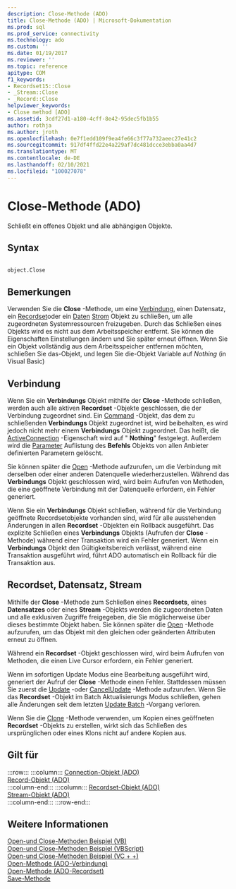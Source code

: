 ```yaml
---
description: Close-Methode (ADO)
title: Close-Methode (ADO) | Microsoft-Dokumentation
ms.prod: sql
ms.prod_service: connectivity
ms.technology: ado
ms.custom: ''
ms.date: 01/19/2017
ms.reviewer: ''
ms.topic: reference
apitype: COM
f1_keywords:
- Recordset15::Close
- _Stream::Close
- _Record::Close
helpviewer_keywords:
- Close method [ADO]
ms.assetid: 3cdf27d1-a180-4cff-8e42-95dec5fb1b55
author: rothja
ms.author: jroth
ms.openlocfilehash: 0e7f1edd109f9ea4fe66c3f77a732aeec27e41c2
ms.sourcegitcommit: 917df4ffd22e4a229af7dc481dcce3ebba0aa4d7
ms.translationtype: MT
ms.contentlocale: de-DE
ms.lasthandoff: 02/10/2021
ms.locfileid: "100027078"
---
```

# <a name="close-method-ado"></a>Close-Methode (ADO)
Schließt ein offenes Objekt und alle abhängigen Objekte.  
  
## <a name="syntax"></a>Syntax  
  
```  
  
object.Close  
```  
  
## <a name="remarks"></a>Bemerkungen  
 Verwenden Sie die **Close** -Methode, um eine [Verbindung](./connection-object-ado.md), einen Datensatz, ein [Recordset](./recordset-object-ado.md)oder ein [Daten](./record-object-ado.md) [Strom](./stream-object-ado.md) Objekt zu schließen, um alle zugeordneten Systemressourcen freizugeben. Durch das Schließen eines Objekts wird es nicht aus dem Arbeitsspeicher entfernt. Sie können die Eigenschaften Einstellungen ändern und Sie später erneut öffnen. Wenn Sie ein Objekt vollständig aus dem Arbeitsspeicher entfernen möchten, schließen Sie das-Objekt, und legen Sie die-Objekt Variable auf *Nothing* (in Visual Basic)  
  
## <a name="connection"></a>Verbindung  
 Wenn Sie ein **Verbindungs** Objekt mithilfe der **Close** -Methode schließen, werden auch alle aktiven **Recordset** -Objekte geschlossen, die der Verbindung zugeordnet sind. Ein [Command](./command-object-ado.md) -Objekt, das dem zu schließenden **Verbindungs** Objekt zugeordnet ist, wird beibehalten, es wird jedoch nicht mehr einem **Verbindungs** Objekt zugeordnet. Das heißt, die [ActiveConnection](./activeconnection-property-ado.md) -Eigenschaft wird auf " **Nothing**" festgelegt. Außerdem wird die [Parameter](./parameters-collection-ado.md) Auflistung des **Befehls** Objekts von allen Anbieter definierten Parametern gelöscht.  
  
 Sie können später die [Open](./open-method-ado-connection.md) -Methode aufzurufen, um die Verbindung mit derselben oder einer anderen Datenquelle wiederherzustellen. Während das **Verbindungs** Objekt geschlossen wird, wird beim Aufrufen von Methoden, die eine geöffnete Verbindung mit der Datenquelle erfordern, ein Fehler generiert.  
  
 Wenn Sie ein **Verbindungs** Objekt schließen, während für die Verbindung geöffnete Recordsetobjekte vorhanden sind, wird für alle ausstehenden Änderungen in allen **Recordset** -Objekten ein Rollback ausgeführt.  Das explizite Schließen eines **Verbindungs** Objekts (Aufrufen der **Close** -Methode) während einer Transaktion wird ein Fehler generiert. Wenn ein **Verbindungs** Objekt den Gültigkeitsbereich verlässt, während eine Transaktion ausgeführt wird, führt ADO automatisch ein Rollback für die Transaktion aus.  
  
## <a name="recordset-record-stream"></a>Recordset, Datensatz, Stream  
 Mithilfe der **Close** -Methode zum Schließen eines **Recordsets**, eines **Datensatzes** oder eines **Stream** -Objekts werden die zugeordneten Daten und alle exklusiven Zugriffe freigegeben, die Sie möglicherweise über dieses bestimmte Objekt haben. Sie können später die [Open](./open-method-ado-recordset.md) -Methode aufzurufen, um das Objekt mit den gleichen oder geänderten Attributen erneut zu öffnen.  
  
 Während ein **Recordset** -Objekt geschlossen wird, wird beim Aufrufen von Methoden, die einen Live Cursor erfordern, ein Fehler generiert.  
  
 Wenn im sofortigen Update Modus eine Bearbeitung ausgeführt wird, generiert der Aufruf der **Close** -Methode einen Fehler. Stattdessen müssen Sie zuerst die [Update](./update-method.md) -oder [CancelUpdate](./cancelupdate-method-ado.md) -Methode aufzurufen. Wenn Sie das **Recordset** -Objekt im Batch Aktualisierungs Modus schließen, gehen alle Änderungen seit dem letzten [Update Batch](./updatebatch-method.md) -Vorgang verloren.  
  
 Wenn Sie die [Clone](./clone-method-ado.md) -Methode verwenden, um Kopien eines geöffneten **Recordset** -Objekts zu erstellen, wirkt sich das Schließen des ursprünglichen oder eines Klons nicht auf andere Kopien aus.  
  
## <a name="applies-to"></a>Gilt für  

:::row:::
    :::column:::
        [Connection-Objekt (ADO)](./connection-object-ado.md)  
        [Record-Objekt (ADO)](./record-object-ado.md)  
    :::column-end:::
    :::column:::
        [Recordset-Objekt (ADO)](./recordset-object-ado.md)  
        [Stream-Objekt (ADO)](./stream-object-ado.md)  
    :::column-end:::
:::row-end:::

## <a name="see-also"></a>Weitere Informationen  
 [Open-und Close-Methoden Beispiel (VB)](./open-and-close-methods-example-vb.md)   
 [Open-und Close-Methoden Beispiel (VBScript)](./open-and-close-methods-example-vbscript.md)   
 [Open-und Close-Methoden Beispiel (VC + +)](./open-and-close-methods-example-vc.md)   
 [Open-Methode (ADO-Verbindung)](./open-method-ado-connection.md)   
 [Open-Methode (ADO-Recordset)](./open-method-ado-recordset.md)   
 [Save-Methode](./save-method.md)